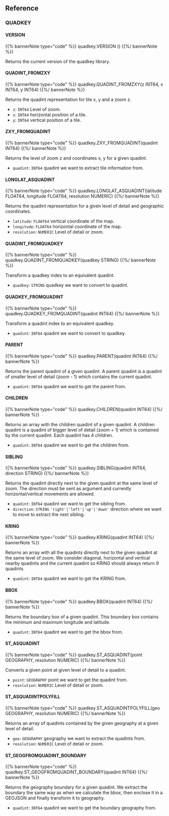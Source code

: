 ## Reference

### QUADKEY

#### VERSION

{{% bannerNote type="code" %}}
quadkey.VERSION ()
{{%/ bannerNote %}}

Returns the current version of the quadkey library.

#### QUADINT_FROMZXY

{{% bannerNote type="code" %}}
quadkey.QUADINT_FROMZXY(z INT64, x INT64, y INT64)
{{%/ bannerNote %}}

Returns the quadint representation for tile x, y and a zoom z.

* `z`: `INT64` Level of zoom.
* `x`: `INT64` horizontal position of a tile.
* `y`: `INT64` vertical position of a tile.

#### ZXY_FROMQUADINT

{{% bannerNote type="code" %}}
quadkey.ZXY_FROMQUADINT(quadint INT64)
{{%/ bannerNote %}}

Returns the level of zoom z and coordinates x, y for a given quadint.

* `quadint`: `INT64` quadint we want to extract tile information from.

#### LONGLAT_ASQUADINT

{{% bannerNote type="code" %}}
quadkey.LONGLAT_ASQUADINT(latitude FLOAT64, longitude FLOAT64, resolution NUMERIC)
{{%/ bannerNote %}}

Returns the quadint representation for a given level of detail and geographic coordinates.

* `latitude`: `FLOAT64` vertical coordinate of the map.
* `longitude`: `FLOAT64` horizontal coordinate of the map.
* `resolution`: `NUMERIC` Level of detail or zoom.

#### QUADINT_FROMQUADKEY

{{% bannerNote type="code" %}}
quadkey.QUADINT_FROMQUADKEY(quadkey STRING)
{{%/ bannerNote %}}

Transform a quadkey index to an equivalent quadint.

* `quadkey`: `STRING` quadkey we want to convert to quadint.

#### QUADKEY_FROMQUADINT

{{% bannerNote type="code" %}}
quadkey.QUADKEY_FROMQUADINT(quadint INT64)
{{%/ bannerNote %}}

Transform a quadint index to an equivalent quadkey.

* `quadint`: `INT64` quadint we want to convert to quadkey.

#### PARENT

{{% bannerNote type="code" %}}
quadkey.PARENT(quadint INT64)
{{%/ bannerNote %}}

Returns the parent quadint of a given quadint. A parent quadint is a quadint of smaller level of detail (zoom - 1) which contains the current quadint.

* `quadint`: `INT64` quadint we want to get the parent from.

#### CHILDREN

{{% bannerNote type="code" %}}
quadkey.CHILDREN(quadint INT64)
{{%/ bannerNote %}}

Returns an array with the children quadint of a given quadint. A children quadint is a quadint of bigger level of detail (zoom + 1) which is contained by the current quadint. Each quadint has 4 children.

* `quadint`: `INT64` quadint we want to get the children from.

#### SIBLING

{{% bannerNote type="code" %}}
quadkey.SIBLING(quadint INT64, direction STRING)
{{%/ bannerNote %}}

Returns the quadint directly next to the given quadint at the same level of zoom. The direction must be sent as argument and currently horizontal/vertical movements are allowed.

* `quadint`: `INT64` quadint we want to get the sibling from.
* `direction`: `STRING` <code>'right'|'left'|'up'|'down'</code> direction where we want to move to extract the next sibling. 

#### KRING

{{% bannerNote type="code" %}}
quadkey.KRING(quadint INT64)
{{%/ bannerNote %}}

Returns an array with all the quadints directly next to the given quadint at the same level of zoom. We consider diagonal, horizontal and vertical nearby quadints and the current quadint so KRING should always return 9 quadints.

* `quadint`: `INT64` quadint we want to get the KRING from.

#### BBOX

{{% bannerNote type="code" %}}
quadkey.BBOX(quadint INT64)
{{%/ bannerNote %}}

Returns the boundary box of a given quadint. This boundary box contains the minimum and maximum longitude and latitude.

* `quadint`: `INT64` quadint we want to get the bbox from.

#### ST_ASQUADINT

{{% bannerNote type="code" %}}
quadkey.ST_ASQUADINT(point GEOGRAPHY, resolution NUMERIC) 
{{%/ bannerNote %}}

Converts a given point at given level of detail to a quadint.

* `point`: `GEOGRAPHY` point we want to get the quadint from.
* `resolution`: `NUMERIC` Level of detail or zoom.

#### ST_ASQUADINTPOLYFILL

{{% bannerNote type="code" %}}
quadkey.ST_ASQUADINTPOLYFILL(geo GEOGRAPHY, resolution NUMERIC)
{{%/ bannerNote %}}

Returns an array of quadints contained by the given geography at a given level of detail.

* `geo`: `GEOGRAPHY` geography we want to extract the quadints from.
* `resolution`: `NUMERIC` Level of detail or zoom.

#### ST_GEOGFROMQUADINT_BOUNDARY

{{% bannerNote type="code" %}}
quadkey.ST_GEOGFROMQUADINT_BOUNDARY(quadint INT64) 
{{%/ bannerNote %}}

Returns the geography boundary for a given quadint. We extract the boundary the same way as when we calculate the bbox, then enclose it in a GEOJSON and finally transform it to geography.

* `quadint`: `INT64` quadint we want to get the boundary geography from.